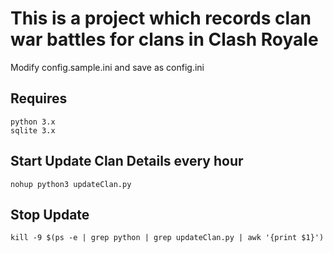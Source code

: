 # This is a project which records clan war battles for clans in Clash Royale

Modify config.sample.ini and save as config.ini

## Requires
```
python 3.x
sqlite 3.x
```

## Start Update Clan Details every hour
```
nohup python3 updateClan.py
```

## Stop Update
```
kill -9 $(ps -e | grep python | grep updateClan.py | awk '{print $1}')
```